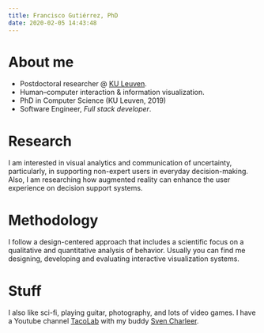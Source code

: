 ```yaml
---
title: Francisco Gutiérrez, PhD
date: 2020-02-05 14:43:48
---
```


# About me

- Postdoctoral researcher @ [KU Leuven](http://augment.cs.kuleuven.be/).
- Human–computer interaction & information visualization.
- PhD in Computer Science (KU Leuven, 2019)
- Software Engineer, *Full stack developer*.

# Research

I am interested in visual analytics and communication of uncertainty, particularly, in supporting non-expert users in everyday decision-making. Also, I am researching how augmented reality can enhance the user experience on decision support systems.

# Methodology

I follow a design-centered approach that includes a scientific focus on a qualitative and quantitative analysis of behavior. Usually you can find me designing, developing and evaluating interactive visualization systems.

# Stuff

I also like sci-fi, playing guitar, photography, and lots of video games.
I have a Youtube channel [TacoLab](https://www.youtube.com/channel/UCi1DT3PIJdtbs6T2vRhnp7w) with my buddy [Sven Charleer](http://svencharleer.com/).
